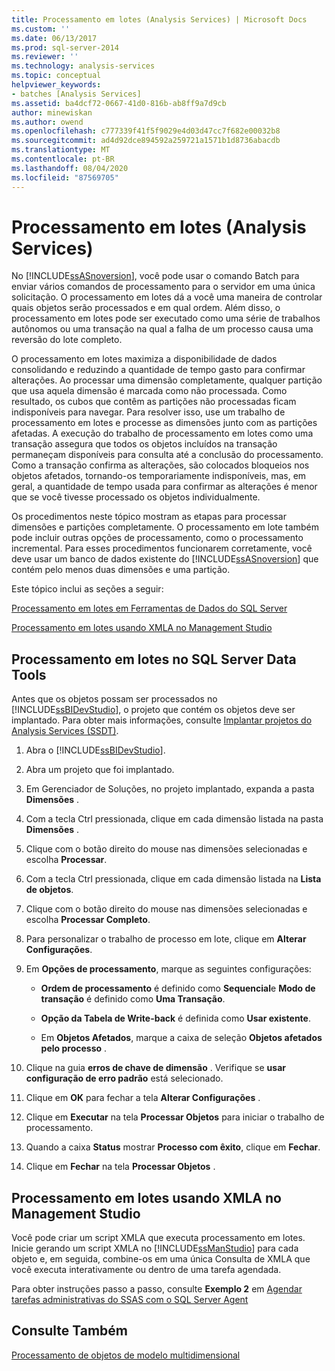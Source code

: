 ```yaml
---
title: Processamento em lotes (Analysis Services) | Microsoft Docs
ms.custom: ''
ms.date: 06/13/2017
ms.prod: sql-server-2014
ms.reviewer: ''
ms.technology: analysis-services
ms.topic: conceptual
helpviewer_keywords:
- batches [Analysis Services]
ms.assetid: ba4dcf72-0667-41d0-816b-ab8ff9a7d9cb
author: minewiskan
ms.author: owend
ms.openlocfilehash: c777339f41f5f9029e4d03d47cc7f682e00032b8
ms.sourcegitcommit: ad4d92dce894592a259721a1571b1d8736abacdb
ms.translationtype: MT
ms.contentlocale: pt-BR
ms.lasthandoff: 08/04/2020
ms.locfileid: "87569705"
---
```

# <a name="batch-processing-analysis-services"></a>Processamento em lotes (Analysis Services)
  No [!INCLUDE[ssASnoversion](../../includes/ssasnoversion-md.md)], você pode usar o comando Batch para enviar vários comandos de processamento para o servidor em uma única solicitação. O processamento em lotes dá a você uma maneira de controlar quais objetos serão processados e em qual ordem. Além disso, o processamento em lotes pode ser executado como uma série de trabalhos autônomos ou uma transação na qual a falha de um processo causa uma reversão do lote completo.  
  
 O processamento em lotes maximiza a disponibilidade de dados consolidando e reduzindo a quantidade de tempo gasto para confirmar alterações. Ao processar uma dimensão completamente, qualquer partição que usa aquela dimensão é marcada como não processada. Como resultado, os cubos que contêm as partições não processadas ficam indisponíveis para navegar. Para resolver isso, use um trabalho de processamento em lotes e processe as dimensões junto com as partições afetadas. A execução do trabalho de processamento em lotes como uma transação assegura que todos os objetos incluídos na transação permaneçam disponíveis para consulta até a conclusão do processamento. Como a transação confirma as alterações, são colocados bloqueios nos objetos afetados, tornando-os temporariamente indisponíveis, mas, em geral, a quantidade de tempo usada para confirmar as alterações é menor que se você tivesse processado os objetos individualmente.  
  
 Os procedimentos neste tópico mostram as etapas para processar dimensões e partições completamente. O processamento em lote também pode incluir outras opções de processamento, como o processamento incremental. Para esses procedimentos funcionarem corretamente, você deve usar um banco de dados existente do [!INCLUDE[ssASnoversion](../../includes/ssasnoversion-md.md)] que contém pelo menos duas dimensões e uma partição.  
  
 Este tópico inclui as seções a seguir:  
  
 [Processamento em lotes em Ferramentas de Dados do SQL Server](#bkmk_ssdt)  
  
 [Processamento em lotes usando XMLA no Management Studio](#bkmk_xmla)  
  
##  <a name="batch-processing-in-sql-server-data-tools"></a><a name="bkmk_ssdt"></a>Processamento em lotes no SQL Server Data Tools  
 Antes que os objetos possam ser processados no [!INCLUDE[ssBIDevStudio](../../includes/ssbidevstudio-md.md)], o projeto que contém os objetos deve ser implantado. Para obter mais informações, consulte [Implantar projetos do Analysis Services &#40;SSDT&#41;](deploy-analysis-services-projects-ssdt.md).  
  
1.  Abra o [!INCLUDE[ssBIDevStudio](../../includes/ssbidevstudio-md.md)].  
  
2.  Abra um projeto que foi implantado.  
  
3.  Em Gerenciador de Soluções, no projeto implantado, expanda a pasta **Dimensões** .  
  
4.  Com a tecla Ctrl pressionada, clique em cada dimensão listada na pasta **Dimensões** .  
  
5.  Clique com o botão direito do mouse nas dimensões selecionadas e escolha **Processar**.  
  
6.  Com a tecla Ctrl pressionada, clique em cada dimensão listada na **Lista de objetos**.  
  
7.  Clique com o botão direito do mouse nas dimensões selecionadas e escolha **Processar Completo**.  
  
8.  Para personalizar o trabalho de processo em lote, clique em **Alterar Configurações**.  
  
9. Em **Opções de processamento**, marque as seguintes configurações:  
  
    -   **Ordem de processamento** é definido como **Sequencial**e **Modo de transação** é definido como **Uma Transação**.  
  
    -   **Opção da Tabela de Write-back** é definida como **Usar existente**.  
  
    -   Em **Objetos Afetados**, marque a caixa de seleção **Objetos afetados pelo processo** .  
  
10. Clique na guia **erros de chave de dimensão** . Verifique se **usar configuração de erro padrão** está selecionado.  
  
11. Clique em **OK** para fechar a tela **Alterar Configurações** .  
  
12. Clique em **Executar** na tela **Processar Objetos** para iniciar o trabalho de processamento.  
  
13. Quando a caixa **Status** mostrar **Processo com êxito**, clique em **Fechar**.  
  
14. Clique em **Fechar** na tela **Processar Objetos** .  
  
##  <a name="batch-processing-using-xmla-in-management-studio"></a><a name="bkmk_xmla"></a>Processamento em lotes usando XMLA no Management Studio  
 Você pode criar um script XMLA que executa processamento em lotes. Inicie gerando um script XMLA no [!INCLUDE[ssManStudio](../../includes/ssmanstudio-md.md)] para cada objeto e, em seguida, combine-os em uma única Consulta de XMLA que você executa interativamente ou dentro de uma tarefa agendada.  
  
 Para obter instruções passo a passo, consulte **Exemplo 2** em [Agendar tarefas administrativas do SSAS com o SQL Server Agent](../instances/schedule-ssas-administrative-tasks-with-sql-server-agent.md)  
  
## <a name="see-also"></a>Consulte Também  
 [Processamento de objetos de modelo multidimensional](processing-a-multidimensional-model-analysis-services.md)  
  
  
